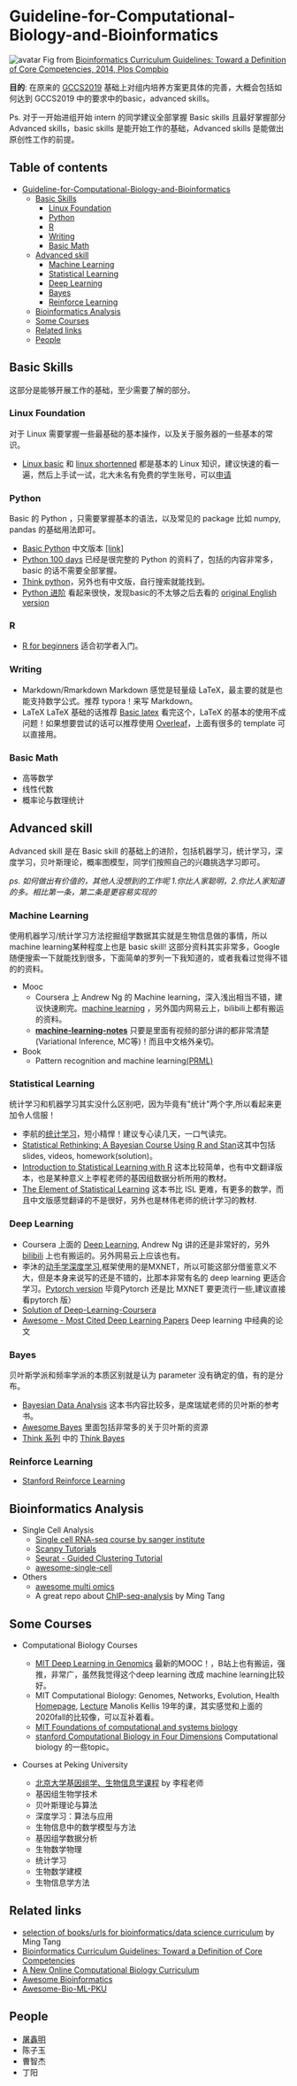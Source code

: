 
# <span id="head1"> Guideline-for-Computational-Biology-and-Bioinformatics</span>
![avatar](https://journals.plos.org/ploscompbiol/article/figure/image?size=large&id=10.1371/journal.pcbi.1003496.g001)
Fig from [Bioinformatics Curriculum Guidelines: Toward a Definition of Core Competencies, 2014, Plos Compbio](https://journals.plos.org/ploscompbiol/article?id=10.1371/journal.pcbi.1003496)  

**目的**: 在原来的 [GCCS2019](https://github.com/gao-lab/Guideline-for-Computational-Biology-and-Bioinformatics/blob/master/pdf/190317-guideline_for_common_computational_skills.pdf) 基础上对组内培养方案更具体的完善，大概会包括如何达到 GCCS2019 中的要求中的basic，advanced skills。

Ps. 对于一开始进组开始 intern 的同学建议全部掌握 Basic skills 且最好掌握部分 Advanced skills，basic skills 是能开始工作的基础，Advanced skills 是能做出原创性工作的前提。

## Table of contents
- [Guideline-for-Computational-Biology-and-Bioinformatics](#head1)
	- [Basic Skills](#head2)
		- [Linux Foundation](#head3)
		- [Python](#head4)
		- [R](#head5)
		- [Writing](#head6)
		- [Basic Math](#head7)
	- [Advanced skill](#head8)
		- [Machine Learning](#head9)
		- [Statistical Learning ](#head10)
		- [Deep Learning](#head11)
		- [Bayes](#head12)
		- [Reinforce Learning](#head13)
	- [Bioinformatics Analysis](#head14)
	- [Some Courses ](#head15)
	- [Related links](#head16)
	- [People](#head17)
	


## <span id="head2">Basic Skills</span>

这部分是能够开展工作的基础，至少需要了解的部分。

### <span id="head3">Linux Foundation</span>
对于 Linux 需要掌握一些最基础的基本操作，以及关于服务器的一些基本的常识。
* [Linux basic](https://github.com/Gao-lab/Guideline-for-Computational-Biology-and-Bioinformatics/blob/master/pdf/Linux_Basics_2019.pdf) 和 [linux shortenned](https://github.com/Gao-lab/Guideline-for-Computational-Biology-and-Bioinformatics/blob/master/pdf/linux_shortened.pdf) 
都是基本的 Linux 知识，建议快速的看一遍，然后上手试一试，北大未名有免费的学生账号，可以[申请](http://hpc.pku.edu.cn/guide.html)

### <span id="head4"> Python</span>

Basic 的 Python ，只需要掌握基本的语法，以及常见的 package 比如 numpy, pandas 的基础用法即可。
* [Basic Python](https://www.learnpython.org) 中文版本 [[link]](http://www.runoob.com/python/python-tutorial.html)
* [Python 100 days](https://github.com/jackfrued/Python-100-Days) 已经是很完整的 Python 的资料了，包括的内容非常多，basic 的话不需要全部掌握。
* [Think python](https://greenteapress.com/wp/think-python-2e/)，另外也有中文版，自行搜索就能找到。
* [Python 进阶](https://docs.pythontab.com/interpy/) 看起来很快，发现basic的不太够之后去看的 [original English version](https://book.pythontips.com/en/latest/index.html)
### <span id="head5"> R</span>
* [R for beginners](http://ape-package.ird.fr/ep/R4beg_cn_2.0.pdf)
适合初学者入门。

### <span id="head6"> Writing</span>

* Markdown/Rmarkdown
Markdown 感觉是轻量级 LaTeX，最主要的就是也能支持数学公式。推荐 typora！来写 Markdown。
* LaTeX
LaTeX 基础的话推荐 [Basic latex](https://github.com/gao-lab/Guideline-for-Computational-Biology-and-Bioinformatics/blob/master/pdf/LaTeX_basic.pdf)
看完这个，LaTeX 的基本的使用不成问题！如果想要尝试的话可以推荐使用 [Overleaf](https://www.overleaf.com)，上面有很多的 template 可以直接用。

### <span id="head7">Basic Math</span>
* 高等数学
* 线性代数
* 概率论与数理统计



## <span id="head8">Advanced skill</span>
Advanced skill 是在 Basic skill 的基础上的进阶，包括机器学习，统计学习，深度学习，贝叶斯理论，概率图模型，同学们按照自己的兴趣挑选学习即可。

*ps. 如何做出有价值的，其他人没想到的工作呢 1.你比人家聪明，2.你比人家知道的多。相比第一条，第二条是更容易实现的*

### <span id="head9">Machine Learning</span>
使用机器学习/统计学习方法挖掘组学数据其实就是生物信息做的事情，所以machine learning某种程度上也是 basic skill! 这部分资料其实非常多，Google 
随便搜索一下就能找到很多，下面简单的罗列一下我知道的，或者我看过觉得不错的的资料。

* Mooc
    * Coursera 上 Andrew Ng 的 Machine learning，深入浅出相当不错，建议快速刷完。[machine learning](https://www.coursera.org/learn/machine-learning)
，另外国内网易云上，bilibili上都有搬运的资料。
    * [**machine-learning-notes**](https://github.com/roboticcam/machine-learning-notes) 只要是里面有视频的部分讲的都非常清楚(Variational 
Inference, MC等)！而且中文格外亲切。
* Book
    * Pattern recognition and machine learning[(PRML)](https://www.google.com/url?sa=t&rct=j&q=&esrc=s&source=web&cd=1&ved=2ahUKEwjQvt-LutXkAhXQxosBHUxaAcAQFjAAegQIAxAC&url=http%3A%2F%2Fusers.isr.ist.utl.pt%2F~wurmd%2FLivros%2Fschool%2FBishop%2520-%2520Pattern%2520Recognition%2520And%2520Machine%2520Learning%2520-%2520Springer%2520%25202006.pdf&usg=AOvVaw2j0fMGPbFfpcwGzqELtiRU)

### <span id="head10">Statistical Learning </span>
统计学习和机器学习其实没什么区别吧，因为毕竟有"统计"两个字,所以看起来更加令人信服！


* 李航的[统计学习](https://book.douban.com/subject/33437381/)，短小精悍！建议专心读几天，一口气读完。
* [Statistical Rethinking: A Bayesian Course Using R and Stan](https://github.com/rmcelreath/statrethinking_winter2019)这其中包括 slides, videos, homework(solution)。
* [Introduction to Statistical Learning with R](http://www-bcf.usc.edu/~gareth/ISL/ISLR%20First%20Printing.pdf) 这本比较简单，也有中文翻译版本，也是某种意义上李程老师的基因组数据分析所用的教材。
* [The Element of Statistical Learning](https://web.stanford.edu/~hastie/Papers/ESLII.pdf) 这本书比 ISL 更难，有更多的数学，而且中文版感觉翻译的不是很好，另外也是林伟老师的统计学习的教材.


### <span id="head11">Deep Learning</span>

* Coursera 上面的 [Deep Learning](https://www.coursera.org/specializations/deep-learning), Andrew Ng 讲的还是非常好的，另外 
[bilibili](https://www.bilibili.com/video/av49445369?from=search&seid=853459819773787018) 上也有搬运的。另外网易云上应该也有。
* 李沐的[动手学深度学习](https://zh.gluon.ai),框架使用的是MXNET，所以可能这部分借鉴意义不大，但是本身来说写的还是不错的，比那本非常有名的 deep learning 更适合学习。[Pytorch version](https://tangshusen.me/Dive-into-DL-PyTorch/#/) 毕竟Pytorch 还是比 MXNET 要更流行一些,建议直接看pytorch 版）
* [Solution of Deep-Learning-Coursera](https://github.com/DeepakSridhar/Deep-Learning-Coursera)
* [Awesome - Most Cited Deep Learning Papers](https://github.com/terryum/awesome-deep-learning-papers) Deep learning 
中经典的论文


### <span id="head12"> Bayes</span>
贝叶斯学派和频率学派的本质区别就是认为 parameter 没有确定的值，有的是分布。

* [Bayesian Data Analysis](https://www.amazon.com.au/Bayesian-Analysis-Chapman-Statistical-Science-ebook/dp/B00I60M6H6)
这本书内容比较多，是席瑞斌老师的贝叶斯的参考书。
* [Awesome Bayes](https://github.com/dimenwarper/awesome-bayes) 里面包括非常多的关于贝叶斯的资源
* [Think 系列](https://greenteapress.com/wp/) 中的
[Think Bayes](https://greenteapress.com/wp/think-bayes/) 

### <span id="head13">Reinforce Learning</span>
* [Stanford Reinforce Learning](http://web.stanford.edu/class/cs234/index.html)

## <span id="head14">Bioinformatics Analysis </span>

* Single Cell Analysis
    * [Single cell RNA-seq course by sanger institute](https://scrnaseq-course.cog.sanger.ac.uk/website/index.html)
    * [Scanpy Tutorials](https://scanpy.readthedocs.io/en/stable/tutorials.html)
    * [Seurat - Guided Clustering Tutorial](https://satijalab.org/seurat/v3.1/pbmc3k_tutorial.html)
    * [awesome-single-cell](https://github.com/seandavi/awesome-single-cell)
* Others
    * [awesome multi omics](https://github.com/mikelove/awesome-multi-omics)
    * A great repo about [ChIP-seq-analysis](https://github.com/crazyhottommy/ChIP-seq-analysis#new-singlefew-cell-epigenomics) by Ming Tang
## <span id="head15">Some Courses </span>

* Computational Biology Courses
    * [MIT Deep Learning in Genomics](https://mit6874.github.io/) 最新的MOOC！，B站上也有搬运，强推，非常广，虽然我觉得这个deep learning 改成 machine learning比较好。
    * MIT Computational Biology: Genomes, Networks, Evolution, Health [Homepage](https://stellar.mit.edu/S/course/6/fa19/6.047/materials.html), 
    [Lecture](https://www.youtube.com/playlist?list=PLypiXJdtIca6U5uQOCHjP9Op3gpa177fK) 
        Manolis Kellis 19年的课，其实感觉和上面的2020fall的比较像，可以互补着看。
    * [MIT Foundations of computational and systems biology](https://ocw.mit.edu/courses/biology/7-91j-foundations-of-computational-and-systems-biology-spring-2014/)
    * [stanford Computational Biology in Four Dimensions](https://cs371.stanford.edu/index.html) Computational 
biology 的一些topic。
    
* Courses at Peking University
    * [北京大学基因组学、生物信息学课程](http://bioinfocore.cbi.pku.edu.cn/forum/upload/forum.php?mod=viewthread&tid=325&extra=page%3D1)  by 李程老师
    * 基因组生物学技术 
    * 贝叶斯理论与算法
    * 深度学习：算法与应用
    * 生物信息中的数学模型与方法
    * 基因组学数据分析
    * 生物数学物理
    * 统计学习
    * 生物数学建模
    * 生物信息学方法
    
## <span id="head16">Related links</span>
* [selection of books/urls for bioinformatics/data science curriculum](https://divingintogeneticsandgenomics.rbind.io/post/my-opinionated-selection-of-books-for-bioinformatics-data-science-curriculum/) by Ming Tang
* [Bioinformatics Curriculum Guidelines: Toward a Definition of Core Competencies](https://journals.plos.org/ploscompbiol/article?id=10.1371/journal.pcbi.1003496)  
* [A New Online Computational Biology Curriculum](https://journals.plos.org/ploscompbiol/article?id=10.1371/journal.pcbi.1003662) 
* [Awesome Bioinformatics](https://github.com/danielecook/Awesome-Bioinformatics)
* [Awesome-Bio-ML-PKU](https://github.com/XinmingTu/Awesome-Bio-ML-PKU)

## <span id="head17"> People</span>
* [屠鑫明](https://xinmingtu.cn)
* 陈子玉 
* 曹智杰
* 丁阳

